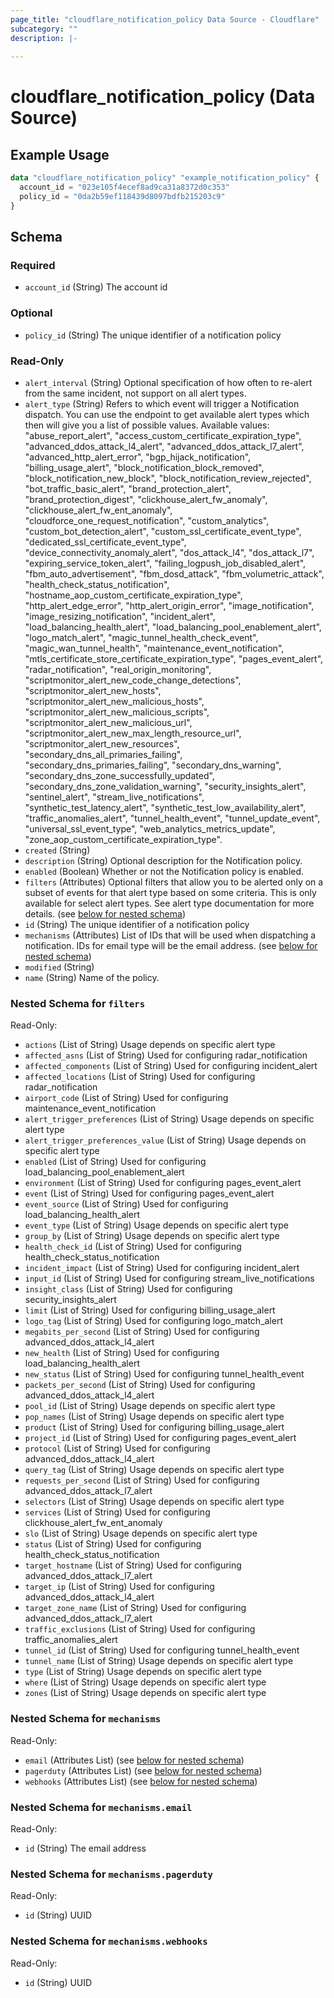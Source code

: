 ```yaml
---
page_title: "cloudflare_notification_policy Data Source - Cloudflare"
subcategory: ""
description: |-
  
---
```


# cloudflare_notification_policy (Data Source)



## Example Usage

```terraform
data "cloudflare_notification_policy" "example_notification_policy" {
  account_id = "023e105f4ecef8ad9ca31a8372d0c353"
  policy_id = "0da2b59ef118439d8097bdfb215203c9"
}
```

<!-- schema generated by tfplugindocs -->
## Schema

### Required

- `account_id` (String) The account id

### Optional

- `policy_id` (String) The unique identifier of a notification policy

### Read-Only

- `alert_interval` (String) Optional specification of how often to re-alert from the same incident, not support on all alert types.
- `alert_type` (String) Refers to which event will trigger a Notification dispatch. You can use the endpoint to get available alert types which then will give you a list of possible values.
Available values: "abuse_report_alert", "access_custom_certificate_expiration_type", "advanced_ddos_attack_l4_alert", "advanced_ddos_attack_l7_alert", "advanced_http_alert_error", "bgp_hijack_notification", "billing_usage_alert", "block_notification_block_removed", "block_notification_new_block", "block_notification_review_rejected", "bot_traffic_basic_alert", "brand_protection_alert", "brand_protection_digest", "clickhouse_alert_fw_anomaly", "clickhouse_alert_fw_ent_anomaly", "cloudforce_one_request_notification", "custom_analytics", "custom_bot_detection_alert", "custom_ssl_certificate_event_type", "dedicated_ssl_certificate_event_type", "device_connectivity_anomaly_alert", "dos_attack_l4", "dos_attack_l7", "expiring_service_token_alert", "failing_logpush_job_disabled_alert", "fbm_auto_advertisement", "fbm_dosd_attack", "fbm_volumetric_attack", "health_check_status_notification", "hostname_aop_custom_certificate_expiration_type", "http_alert_edge_error", "http_alert_origin_error", "image_notification", "image_resizing_notification", "incident_alert", "load_balancing_health_alert", "load_balancing_pool_enablement_alert", "logo_match_alert", "magic_tunnel_health_check_event", "magic_wan_tunnel_health", "maintenance_event_notification", "mtls_certificate_store_certificate_expiration_type", "pages_event_alert", "radar_notification", "real_origin_monitoring", "scriptmonitor_alert_new_code_change_detections", "scriptmonitor_alert_new_hosts", "scriptmonitor_alert_new_malicious_hosts", "scriptmonitor_alert_new_malicious_scripts", "scriptmonitor_alert_new_malicious_url", "scriptmonitor_alert_new_max_length_resource_url", "scriptmonitor_alert_new_resources", "secondary_dns_all_primaries_failing", "secondary_dns_primaries_failing", "secondary_dns_warning", "secondary_dns_zone_successfully_updated", "secondary_dns_zone_validation_warning", "security_insights_alert", "sentinel_alert", "stream_live_notifications", "synthetic_test_latency_alert", "synthetic_test_low_availability_alert", "traffic_anomalies_alert", "tunnel_health_event", "tunnel_update_event", "universal_ssl_event_type", "web_analytics_metrics_update", "zone_aop_custom_certificate_expiration_type".
- `created` (String)
- `description` (String) Optional description for the Notification policy.
- `enabled` (Boolean) Whether or not the Notification policy is enabled.
- `filters` (Attributes) Optional filters that allow you to be alerted only on a subset of events for that alert type based on some criteria. This is only available for select alert types. See alert type documentation for more details. (see [below for nested schema](#nestedatt--filters))
- `id` (String) The unique identifier of a notification policy
- `mechanisms` (Attributes) List of IDs that will be used when dispatching a notification. IDs for email type will be the email address. (see [below for nested schema](#nestedatt--mechanisms))
- `modified` (String)
- `name` (String) Name of the policy.

<a id="nestedatt--filters"></a>
### Nested Schema for `filters`

Read-Only:

- `actions` (List of String) Usage depends on specific alert type
- `affected_asns` (List of String) Used for configuring radar_notification
- `affected_components` (List of String) Used for configuring incident_alert
- `affected_locations` (List of String) Used for configuring radar_notification
- `airport_code` (List of String) Used for configuring maintenance_event_notification
- `alert_trigger_preferences` (List of String) Usage depends on specific alert type
- `alert_trigger_preferences_value` (List of String) Usage depends on specific alert type
- `enabled` (List of String) Used for configuring load_balancing_pool_enablement_alert
- `environment` (List of String) Used for configuring pages_event_alert
- `event` (List of String) Used for configuring pages_event_alert
- `event_source` (List of String) Used for configuring load_balancing_health_alert
- `event_type` (List of String) Usage depends on specific alert type
- `group_by` (List of String) Usage depends on specific alert type
- `health_check_id` (List of String) Used for configuring health_check_status_notification
- `incident_impact` (List of String) Used for configuring incident_alert
- `input_id` (List of String) Used for configuring stream_live_notifications
- `insight_class` (List of String) Used for configuring security_insights_alert
- `limit` (List of String) Used for configuring billing_usage_alert
- `logo_tag` (List of String) Used for configuring logo_match_alert
- `megabits_per_second` (List of String) Used for configuring advanced_ddos_attack_l4_alert
- `new_health` (List of String) Used for configuring load_balancing_health_alert
- `new_status` (List of String) Used for configuring tunnel_health_event
- `packets_per_second` (List of String) Used for configuring advanced_ddos_attack_l4_alert
- `pool_id` (List of String) Usage depends on specific alert type
- `pop_names` (List of String) Usage depends on specific alert type
- `product` (List of String) Used for configuring billing_usage_alert
- `project_id` (List of String) Used for configuring pages_event_alert
- `protocol` (List of String) Used for configuring advanced_ddos_attack_l4_alert
- `query_tag` (List of String) Usage depends on specific alert type
- `requests_per_second` (List of String) Used for configuring advanced_ddos_attack_l7_alert
- `selectors` (List of String) Usage depends on specific alert type
- `services` (List of String) Used for configuring clickhouse_alert_fw_ent_anomaly
- `slo` (List of String) Usage depends on specific alert type
- `status` (List of String) Used for configuring health_check_status_notification
- `target_hostname` (List of String) Used for configuring advanced_ddos_attack_l7_alert
- `target_ip` (List of String) Used for configuring advanced_ddos_attack_l4_alert
- `target_zone_name` (List of String) Used for configuring advanced_ddos_attack_l7_alert
- `traffic_exclusions` (List of String) Used for configuring traffic_anomalies_alert
- `tunnel_id` (List of String) Used for configuring tunnel_health_event
- `tunnel_name` (List of String) Usage depends on specific alert type
- `type` (List of String) Usage depends on specific alert type
- `where` (List of String) Usage depends on specific alert type
- `zones` (List of String) Usage depends on specific alert type


<a id="nestedatt--mechanisms"></a>
### Nested Schema for `mechanisms`

Read-Only:

- `email` (Attributes List) (see [below for nested schema](#nestedatt--mechanisms--email))
- `pagerduty` (Attributes List) (see [below for nested schema](#nestedatt--mechanisms--pagerduty))
- `webhooks` (Attributes List) (see [below for nested schema](#nestedatt--mechanisms--webhooks))

<a id="nestedatt--mechanisms--email"></a>
### Nested Schema for `mechanisms.email`

Read-Only:

- `id` (String) The email address


<a id="nestedatt--mechanisms--pagerduty"></a>
### Nested Schema for `mechanisms.pagerduty`

Read-Only:

- `id` (String) UUID


<a id="nestedatt--mechanisms--webhooks"></a>
### Nested Schema for `mechanisms.webhooks`

Read-Only:

- `id` (String) UUID



